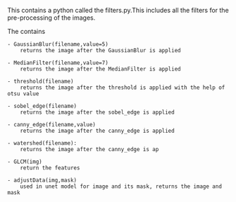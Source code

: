 This contains a python called the filters.py.This includes all the filters for the pre-processing of the images.

The contains 

	- GaussianBlur(filename,value=5) 
		returns the image after the GaussianBlur is applied

	- MedianFilter(filename,value=7)
		returns the image after the MedianFilter is applied

	- threshold(filename)
		returns the image after the threshold is applied with the help of otsu value

	- sobel_edge(filename)
		returns the image after the sobel_edge is applied

	- canny_edge(filename,value)
		returns the image after the canny_edge is applied

 	- watershed(filename):
 		returns the image after the canny_edge is ap

 	- GLCM(img)
 		return the features 

 	- adjustData(img,mask)
 		used in unet model for image and its mask, returns the image and mask
